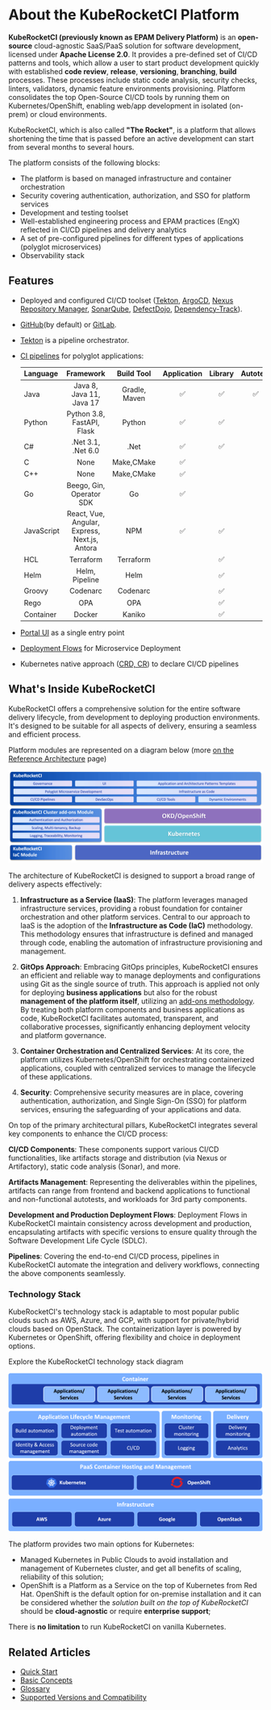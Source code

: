 # About the KubeRocketCI Platform

<head>
  <link rel="canonical" href="https://docs.kuberocketci.io/docs/about-platform/" />
</head>

**KubeRocketCI (previously known as EPAM Delivery Platform)** is an **open-source** cloud-agnostic SaaS/PaaS solution for software development, licensed under **Apache License 2.0**. It provides a pre-defined set of CI/CD patterns and tools, which allow a user to start product development quickly with established **code review**, **release**, **versioning**, **branching**, **build** processes. These processes include static code analysis, security checks, linters, validators, dynamic feature environments provisioning. Platform consolidates the top Open-Source CI/CD tools by running them on Kubernetes/OpenShift, enabling web/app development in isolated (on-prem) or cloud environments.

KubeRocketCI, which is also called **"The Rocket"**, is a platform that allows shortening the time that is passed before an active development can start from several months to several hours.

The platform consists of the following blocks:

- The platform is based on managed infrastructure and container orchestration
- Security covering authentication, authorization, and SSO for platform services
- Development and testing toolset
- Well-established engineering process and EPAM practices (EngX) reflected in CI/CD pipelines and delivery analytics
- A set of pre-configured pipelines for different types of applications (polyglot microservices)
- Observability stack

## Features

- Deployed and configured CI/CD toolset ([Tekton](https://tekton.dev/), [ArgoCD](https://argoproj.github.io/cd/), [Nexus Repository Manager](https://help.sonatype.com/en/sonatype-nexus-repository.html), [SonarQube](https://www.sonarsource.com/), [DefectDojo](https://www.defectdojo.org/), [Dependency-Track](https://dependencytrack.org/)).
- [GitHub](https://about.gitlab.com/features/)(by default) or [GitLab](https://about.gitlab.com/features/).
- [Tekton](./operator-guide/install-tekton.md) is a pipeline orchestrator.
- [CI pipelines](./user-guide/index.md) for polyglot applications:

  |Language|Framework|Build Tool|Application|Library|Autotest|
  |:-|:-:|:-:|:-:|:-:|:-:|
  |Java|Java 8, Java 11, Java 17|Gradle, Maven|:white_check_mark:|:white_check_mark:|:white_check_mark:|
  |Python|Python 3.8, FastAPI, Flask|Python|:white_check_mark:|:white_check_mark:||
  |C#|.Net 3.1, .Net 6.0|.Net|:white_check_mark:|:white_check_mark:||
  |C|None|Make,CMake|:white_check_mark:|||
  |C++|None|Make,CMake|:white_check_mark:|||
  |Go|Beego, Gin, Operator SDK|Go|:white_check_mark:|||
  |JavaScript|React, Vue, Angular, Express, Next.js, Antora|NPM|:white_check_mark:|:white_check_mark:||
  |HCL|Terraform|Terraform||:white_check_mark:||
  |Helm|Helm, Pipeline|Helm||:white_check_mark:||
  |Groovy|Codenarc|Codenarc||:white_check_mark:||
  |Rego|OPA|OPA||:white_check_mark:||
  |Container|Docker|Kaniko||:white_check_mark:||

- [Portal UI](./user-guide/index.md) as a single entry point
- [Deployment Flows](./user-guide/add-cd-pipeline.md) for Microservice Deployment
- Kubernetes native approach ([CRD, CR](https://kubernetes.io/docs/concepts/extend-kubernetes/api-extension/custom-resources/)) to declare CI/CD pipelines

## What's Inside KubeRocketCI

KubeRocketCI offers a comprehensive solution for the entire software delivery lifecycle, from development to deploying production environments. It's designed to be suitable for all aspects of delivery, ensuring a seamless and efficient process.

Platform modules are represented on a diagram below (more [on the Reference Architecture](./developer-guide/reference-architecture.md) page)

![KubeRocketCI Modules](./assets/kuberocketci-components.png "KubeRocketCI Modules")

The architecture of KubeRocketCI is designed to support a broad range of delivery aspects effectively:

1. **Infrastructure as a Service (IaaS)**: The platform leverages managed infrastructure services, providing a robust foundation for container orchestration and other platform services. Central to our approach to IaaS is the adoption of the **Infrastructure as Code (IaC)** methodology. This methodology ensures that infrastructure is defined and managed through code, enabling the automation of infrastructure provisioning and management.

2. **GitOps Approach**: Embracing GitOps principles, KubeRocketCI ensures an efficient and reliable way to manage deployments and configurations using Git as the single source of truth. This approach is applied not only for deploying **business applications** but also for the robust **management of the platform itself**, utilizing an [add-ons methodology](https://github.com/epam/edp-cluster-add-ons). By treating both platform components and business applications as code, KubeRocketCI facilitates automated, transparent, and collaborative processes, significantly enhancing deployment velocity and platform governance.

3. **Container Orchestration and Centralized Services**: At its core, the platform utilizes Kubernetes/OpenShift for orchestrating containerized applications, coupled with centralized services to manage the lifecycle of these applications.

4. **Security**: Comprehensive security measures are in place, covering authentication, authorization, and Single Sign-On (SSO) for platform services, ensuring the safeguarding of your applications and data.

On top of the primary architectural pillars, KubeRocketCI integrates several key components to enhance the CI/CD process:

**CI/CD Components**: These components support various CI/CD functionalities, like artifacts storage and distribution (via Nexus or Artifactory), static code analysis (Sonar), and more.

**Artifacts Management**: Representing the deliverables within the pipelines, artifacts can range from frontend and backend applications to functional and non-functional autotests, and workloads for 3rd party components.

**Development and Production Deployment Flows**: Deployment Flows in KubeRocketCI maintain consistency across development and production, encapsulating artifacts with specific versions to ensure quality through the Software Development Life Cycle (SDLC).

**Pipelines**: Covering the end-to-end CI/CD process, pipelines in KubeRocketCI automate the integration and delivery workflows, connecting the above components seamlessly.

### Technology Stack

KubeRocketCI's technology stack is adaptable to most popular public clouds such as AWS, Azure, and GCP, with support for private/hybrid clouds based on OpenStack. The containerization layer is powered by Kubernetes or OpenShift, offering flexibility and choice in deployment options.

Explore the KubeRocketCI technology stack diagram

![KubeRocketCI technology stack](./assets/kuberocketci-tech-stack.png "KubeRocketCI technology stack")

The platform provides two main options for Kubernetes:

- Managed Kubernetes in Public Clouds to avoid installation and management of Kubernetes cluster, and get all benefits of scaling, reliability of this solution;
- OpenShift is a Platform as a Service on the top of Kubernetes from Red Hat. OpenShift is the default option for on-premise installation and it can be considered whether the _solution built on the top of KubeRocketCI_ should be **cloud-agnostic** or require **enterprise support**;

There is **no limitation** to run KubeRocketCI on vanilla Kubernetes.

## Related Articles

- [Quick Start](./quick-start/platform-installation.md)
- [Basic Concepts](basic-concepts.md)
- [Glossary](glossary.md)
- [Supported Versions and Compatibility](supported-versions.md)
